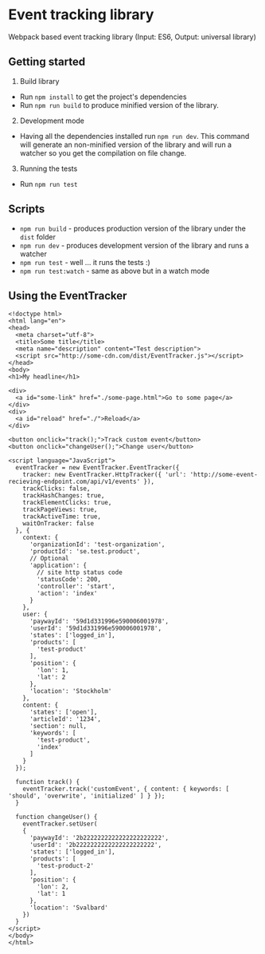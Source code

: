 # Event tracking library

Webpack based event tracking library (Input: ES6, Output: universal library)

## Getting started

1. Build library
  * Run `npm install` to get the project's dependencies
  * Run `npm run build` to produce minified version of the library.
2. Development mode
  * Having all the dependencies installed run `npm run dev`. This command will generate an non-minified version of the library and will run a watcher so you get the compilation on file change.
3. Running the tests
  * Run `npm run test`

## Scripts

* `npm run build` - produces production version of the library under the `dist` folder
* `npm run dev` - produces development version of the library and runs a watcher
* `npm run test` - well ... it runs the tests :)
* `npm run test:watch` - same as above but in a watch mode

## Using the EventTracker

```
<!doctype html>
<html lang="en">
<head>
  <meta charset="utf-8">
  <title>Some title</title>
  <meta name="description" content="Test description">
  <script src="http://some-cdn.com/dist/EventTracker.js"></script>
</head>
<body>
<h1>My headline</h1>

<div>
  <a id="some-link" href="./some-page.html">Go to some page</a>
</div>
<div>
  <a id="reload" href="./">Reload</a>
</div>

<button onclick="track();">Track custom event</button>
<button onclick="changeUser();">Change user</button>

<script language="JavaScript">
  eventTracker = new EventTracker.EventTracker({
    tracker: new EventTracker.HttpTracker({ 'url': 'http://some-event-recieving-endpoint.com/api/v1/events' }),
    trackClicks: false,
    trackHashChanges: true,
    trackElementClicks: true,
    trackPageViews: true,
    trackActiveTime: true,
    waitOnTracker: false
  }, {
    context: {
      'organizationId': 'test-organization',
      'productId': 'se.test.product',
      // Optional
      'application': {
        // site http status code
        'statusCode': 200,
        'controller': 'start',
        'action': 'index'
      }
    },
    user: {
      'paywayId': '59d1d331996e590006001978',
      'userId': '59d1d331996e590006001978',
      'states': ['logged_in'],
      'products': [
        'test-product'
      ],
      'position': {
        'lon': 1,
        'lat': 2
      },
      'location': 'Stockholm'
    },
    content: {
      'states': ['open'],
      'articleId': '1234',
      'section': null,
      'keywords': [
        'test-product',
        'index'
      ]
    }
  });
  
  function track() {
    eventTracker.track('customEvent', { content: { keywords: [ 'should', 'overwrite', 'initialized' ] } });
  }

  function changeUser() {
    eventTracker.setUser(
    {
      'paywayId': '2b2222222222222222222222',
      'userId': '2b2222222222222222222222',
      'states': ['logged_in'],
      'products': [
        'test-product-2'
      ],
      'position': {
        'lon': 2,
        'lat': 1
      },
      'location': 'Svalbard'
    })
  }
</script>
</body>
</html>
```

